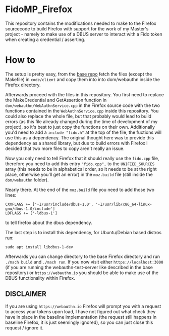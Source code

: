 # FidoMP_Firefox
This repository contains the modifications needed to make to the Firefox sourcecode to build Firefox with support for the work of my Master's project - namely to make use of a DBUS server to interact with a Fido token when creating a credential / asserting.

# How to
The setup is pretty easy, from the [base repo](https://github.com/aurarius1/FidoDbus-MasterProject) fetch the files (except the Makefile) in `code/client` and copy them into into dom/webauthn inside the Firefox directory. 

Afterwards proceed with the files in this repository. You first need to replace the MakeCredential and GetAssertion function in `dom/webauthn/WebAuthnService.cpp` in the Firefox source code with the two functions contained in the `WebAuthnService.cpp` inside this repository. You could also replace the whole file, but that probably would lead to build errors (as this file already changed during the time of development of my project), so it's best to just copy the functions on their own. Additionally you'd need to add a `include "fido.h"` at the top of the file, the fuctions will use this as a dependency. The original thought here was to provide this dependency as a shared library, but due to build errors with Firefox I decided that two more files to copy aren't really an issue. 

Now you only need to tell Firefox that it should really use the `fido.cpp` file, therefore you need to add this entry `"fido.cpp",` to the `UNIFIED_SOURCES` array (this needs to be in alphabetical order, so it needs to be at the right place, otherwise you'll get an error) in the `moz.build` file (still inside the `dom/webauthn` folder).

Nearly there. At the end of the `moz.build` file you need to add those two lines: 
```
CXXFLAGS += ['-I/usr/include/dbus-1.0', '-I/usr/lib/x86_64-linux-gnu/dbus-1.0/include']
LDFLAGS += ['-ldbus-1']
```
to tell firefox about the dbus dependency.

The last step is to install this dependency, for Ubuntu/Debian based distros run: 
```
sudo apt install libdbus-1-dev
```

Afterwards you can change directory to the base Firefox directory and run `./mach build` and `./mach run`. If you now visit either `https://localhost:3000` (if you are running the webauthn-test-server like described in the base repository) or `https://webauthn.io` you should be able to make use of the DBUS functionality within Firefox. 

## DISCLAIMER
If you are using `https://webauthn.io` Firefox will prompt you with a request to access your tokens upon load, I have not figured out what check they have in place in the baseline implementation (the request still happens in baseline Firefox, it is just seemingly ignored), so you can just close this request / ignore it.